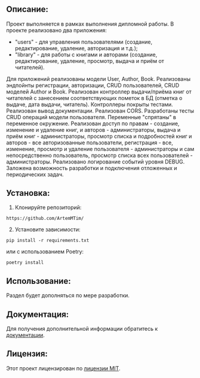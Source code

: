# 
##  Описание:
Проект выполняется в рамках выполнения дипломной работы.
В проекте реализовано два приложения:
- "users" - для управления пользователями (создание, редактирование, удаление, авторизация и т.д.);
- "library" - для работы с книгами и авторами (создание, редактирование, удаление, просмотр, выдача и приём от читателей).


Для приложений реализованы модели User, Author, Book.
Реализованы эндпойнты регистрации, авторизации, CRUD пользователей, CRUD моделей Author и Book.
Реализован контроллер выдачи/приёма книг от читателей с занесением соответствующих пометок в БД (отметка о выдаче, дата выдачи, читатель).
Контроллеры покрыты тестами.
Реализован вывод документации.
Реализован CORS.
Разработаны тесты CRUD операций модели пользователя.
Переменные "спрятаны" в переменное окружение.
Реализован доступ по правам - создание, изменение и удаление книг, и авторов - администраторы, 
выдача и приём книг - администраторы, просмотр списка и подробностей книг и авторов - все авторизованные пользователи,
регистрация - все, изменение, просмотр и удаление пользователя - администраторы и сам непосредственно пользователь,
просмотр списка всех пользователей - администраторы.
Реализовано логирование событий уровня DEBUG.
Заложена возможность разработки и подключения отложенных и периодических задач.


## Установка:
1. Клонируйте репозиторий:
```
https://github.com/ArtemMTim/
```
2. Установите зависимости:
```
pip install -r requirements.txt
```
или с использованием Poetry:
```
poetry install
```

## Использование:
Раздел будет дополняться по мере разработки.


## Документация:
Для получения дополнительной информации обратитесь к [документации](docs/README.md).

## Лицензия:

Этот проект лицензирован по [лицензии MIT](LICENSE).